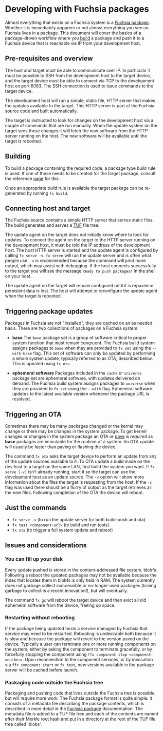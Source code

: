 # Developing with Fuchsia packages

Almost everything that exists on a Fuchsia system is a [Fuchsia package][pkg-struct].
Whether it is immediately apparent or not almost everything you see on
Fuchsia lives in a package. This document will cover the basics of a
package-driven workflow where you [build][pkg-doc] a package and push it to a
Fuchsia device that is reachable via IP from your development host.

## Pre-requisites and overview

The host and target must be able to communicate over IP. In particular
it must be possible to SSH from the development host to the target device, and
the target device must be able to connect via TCP to the development host on
port 8083. The SSH connection is used to issue commands to the target device.

The development host will run a simple, static file, HTTP server that makes the
updates available to the target. This HTTP server is part of the Fuchsia source
code and built automatically.

The target is instructed to look for changes on the development host via a
couple of commands that are run manually. When the update system on the target
sees these changes it will fetch the new software from the HTTP server running
on the host. The new software will be available until the target is rebooted.

## Building

<!-- TODO(jmatt): improve to talk about wider variety of build options -->

To build a package containing the required code, a package type build rule is
used. If one of these needs to be created for the target package, consult the
reference [page][pkg-doc] for this.

Once an appropriate build rule is available the target package can be
re-generated by running `fx build`.

## Connecting host and target

The Fuchsia source contains a simple HTTP server that serves static files. The
build generates and serves a [TUF][TUF-home] file tree.

The update agent on the target does not initially know where to look for
updates. To connect the agent on the target to the HTTP server running on the
development host, it must be told the IP address of the development host.  The
host HTTP server is started and the update agent is configured by calling `fx
serve -v`.  `fx serve` will run the update server and is often what people use.
`-v` is recommended because the command will print more output, which may assist
with debugging. If the host connects successfully to the target you will see the
message `Ready to push packages!` in the shell on your host.

The update agent on the target will remain configured until it is repaved or
persistent data is lost. The host will attempt to reconfigure the update agent
when the target is rebooted.

## Triggering package updates

Packages in Fuchsia are not "installed", they are cached on an as needed
basis. There are two collections of packages on a Fuchsia system:

* **base** The `base` package set is a group of software critical to proper
  system function that must remain congruent. The Fuchsia build system
  assigns packages to `base` when they are provided to `fx set` using the
  `--with-base` flag.
  This set of software can only be updated by performing a whole system update,
  typically referred to as OTA, described below. This is updated using `fx ota`.

* **ephemeral software** Packages included in the `cache` or `universe` package
  set are ephemeral software, with updates delivered on demand. The Fuchsia
  build system assigns packages to `universe` when they are provided to `fx set`
  using the `--with` flag.
  Ephemeral software updates to the latest available version whenever the
  package URL is resolved.

## Triggering an OTA

Sometimes there may be many packages changed or the kernel may change or there
may be changes in the system package. To get kernel changes or changes in the
system package an OTA or [pave][paver] is *required* as **base** packages are
immutable for the runtime of a system. An OTA update will usually be faster
than paving or flashing the device.

The command `fx ota` asks the target device to perform an update from any of
the update sources available to it. To OTA update a build made on the dev host to
a  target on the same LAN, first build the system you want. If `fx serve [-v]`
isn't already running, start it so the target can use the development host as an
update source. The `-v` option will show more information about the files the
target is requesting from the host. If the `-v` flag was used there should
be a flurry of output as the target retrieves all the new files. Following
completion of the OTA the device will reboot.

## Just the commands

* `fx serve -v` (to run the update server for both build-push and ota)
* `fx test <component-url>` (to build and run tests)
* `fx ota` (to trigger a full system update and reboot)

## Issues and considerations

### You can fill up your disk

Every update pushed is stored in the content-addressed file system, blobfs.
Following a reboot the updated packages may not be available because the index
that locates them in blobfs is only held in RAM. The system currently does not
garbage collect inaccessible or no-longer-used packages (having garbage to
collect is a recent innovation!), but will eventually.

The command `fx gc` will reboot the target device and then evict all old
ephemeral software from the device, freeing up space.

### Restarting without rebooting

If the package being updated hosts a service managed by Fuchsia that service
may need to be restarted. Rebooting is undesirable both because it is slow and
because the package will revert to the version paved on the device. Typically
a user can terminate one or more running components on the system, either by
asking the component to terminate gracefully, or by forcefully stopping the
component using `ffx component stop <component-moniker>`. Upon reconnection to
the component services, or by invocation via `ffx component start` or `fx test`,
new versions available in the package server will be cached before launch.

### Packaging code outside the Fuchsia tree

Packaging and pushing code that lives outside the Fuchsia tree is possible, but
will require more work. The Fuchsia package format is quite simple. It consists
of a metadata file describing the package contents, which is described in more
detail in the [Fuchsia package][pkg-struct] documentation. The metadata file is
added to a TUF file tree and each of the contents are named after their Merkle
root hash and put in a directory at the root of the TUF file tree called 'blobs'.

[pkg-struct]: /src/sys/pkg/bin/pm/README.md#structure-of-a-fuchsia-package "Package structure"
[TUF-home]: https://theupdateframework.github.io "TUF Homepage"
[pkg-doc]: /docs/development/build/build_system/fuchsia_build_system_overview.md "Build overview"
[paver]: /docs/development/build/fx.md#what-is-paving "Fuchsia paving"

